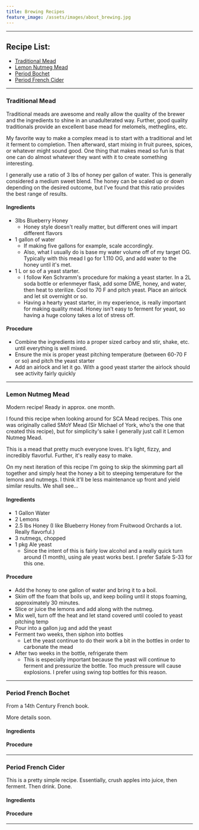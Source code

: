 ```yaml
---
title: Brewing Recipes
feature_image: /assets/images/about_brewing.jpg
---
```


* * *

## Recipe List: 

* [Traditional Mead](#traditional-mead)
* [Lemon Nutmeg Mead](#lemon-nutmeg-mead)
* [Period Bochet](#period-french-bochet)
* [Period French Cider](#period-french-cider)

* * *

### Traditional Mead

Traditional meads are awesome and really allow the quality of the
brewer and the ingredients to shine in an unadulterated way. Further,
good quality traditionals provide an excellent base mead for melomels,
metheglins, etc.

My favorite way to make a complex mead is to start with a traditional
and let it ferment to completion. Then afterward, start mixing in fruit
purees, spices, or whatever might sound good. One thing that makes mead
so fun is that one can do almost whatever they want with it to create
something interesting. 

I generally use a ratio of 3 lbs of honey per gallon of water. This is
generally considered a medium sweet blend. The honey can be scaled up or
down depending on the desired outcome, but I've found that this ratio
provides the best range of results.

#### Ingredients

* 3lbs Blueberry Honey 
    * Honey style doesn't really matter, but different ones will impart different flavors
* 1 gallon of water
    * If making five gallons for example, scale accordingly.
    * Also, what I usually do is base my water volume off of my target OG. Typically with this mead I go for 1.110 OG, and add water to the honey until it's met.
* 1 L or so of a yeast starter. 
    * I follow Ken Schramm's procedure for making a yeast starter. In a 2L soda bottle or erlenmeyer flask, add some DME, honey, and water, then heat to sterilize. Cool to 70 F and pitch yeast. Place an airlock and let sit overnight or so.
    * Having a hearty yeast starter, in my experience, is really important for making quality mead. Honey isn't easy to ferment for yeast, so having a huge colony takes a lot of stress off.

#### Procedure

* Combine the ingredients into a proper sized carboy and stir, shake, etc. until everything is well mixed.
* Ensure the mix is proper yeast pitching temperature (between 60-70 F or so) and pitch the yeast starter
* Add an airlock and let it go. With a good  yeast starter the airlock should see activity fairly quickly

* * *

### Lemon Nutmeg Mead

Modern recipe! Ready in approx. one month.

I found this recipe when looking around for SCA Mead recipes. This one
was originally called SMoY Mead (Sir Michael of York, who's the one that
created this recipe), but for simplicity's sake I generally just call it
Lemon Nutmeg Mead. 

This is a mead that pretty much everyone loves. It's light, fizzy, and
incredibly flavorful. Further, it's really easy to make. 

On my next iteration of this recipe I'm going to skip the skimming part
all together and simply heat the honey a bit to steeping temperature for
the lemons and nutmegs. I think it'll be less maintenance up front and
yield similar results. We shall see...

#### Ingredients

* 1 Gallon Water
* 2 Lemons
* 2.5 lbs Honey (I like Blueberry Honey from Fruitwood Orchards a lot. Really flavorful.)
* 3 nutmegs, chopped
* 1 pkg Ale yeast 
    * Since the intent of this is fairly low alcohol and a really quick
      turn around (1 month), using ale yeast works best. I prefer Safale
      S-33 for this one. 

#### Procedure

* Add the honey to one gallon of water and bring it to a boil. 
* Skim off the foam that boils up, and keep boiling until it stops foaming, approximately 30 minutes. 
* Slice or juice the lemons and add along with the nutmeg. 
* Mix well, turn off the heat and let stand covered until cooled to yeast pitching temp
* Pour into a gallon jug and add the yeast 
* Ferment two weeks, then siphon into bottles
    * Let the yeast continue to do their work a bit in the bottles in order to carbonate the mead
* After two weeks in the bottle, refrigerate them
    * This is especially important because the yeast will continue to ferment and pressurize the bottle. Too much pressure will cause explosions. I prefer using swing top bottles for this reason.

* * * 

### Period French Bochet

From a 14th Century French book. 

More details soon.

#### Ingredients

#### Procedure

* * *

### Period French Cider

This is a pretty simple recipe. Essentially, crush apples into juice,
then ferment. Then drink. Done.

#### Ingredients

#### Procedure

* * *


